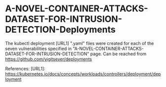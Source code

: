 # A-NOVEL-CONTAINER-ATTACKS-DATASET-FOR-INTRUSION-DETECTION-Deployments


   The kubectl deployment [URL1] ".yaml" files were created for each of the seven vulnerabilities specified in "A-NOVEL-CONTAINER-ATTACKS-DATASET-FOR-INTRUSION-DETECTION" page. Can be reached from https://github.com/yigitsever/deployments
   
  References:
    [URL1]: https://kubernetes.io/docs/concepts/workloads/controllers/deployment/deployment
    
    
    
    
